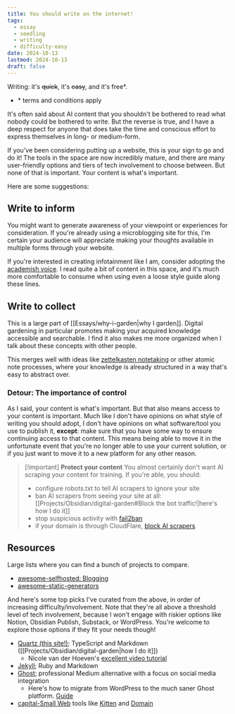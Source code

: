 ```yaml
---
title: You should write on the internet!
tags:
  - essay
  - seedling
  - writing
  - difficulty-easy
date: 2024-10-13
lastmod: 2024-10-13
draft: false
---
```

Writing: it's ~~quick~~, it's ~~easy~~, and it's free\*.
- \* terms and conditions apply

It's often said about AI content that you shouldn't be bothered to read what nobody could be bothered to write. But the reverse is true, and I have a deep respect for anyone that does take the time and conscious effort to express themselves in long- or medium-form.

If you've been considering putting up a website, this is your sign to go and do it! The tools in the space are now incredibly mature, and there are many user-friendly options and tiers of tech involvement to choose between. But none of that is important. Your content is what's important. 

Here are some suggestions:
## Write to inform
You might want to generate awareness of your viewpoint or experiences for consideration. If you're already using a microblogging site for this, I'm certain your audience will appreciate making your thoughts available in multiple forms through your website. 

If you're interested in creating infotainment like I am, consider adopting the [academish voice](https://inkandswitch.notion.site/Academish-Voice-0d8126b3be5545d2a21705ceedb5dd45). I read quite a bit of content in this space, and it's much more comfortable to consume when using even a loose style guide along these lines.
## Write to collect
This is a large part of [[Essays/why-i-garden|why I garden]]. Digital gardening in particular promotes making your acquired knowledge accessible and searchable. I find it also makes me more organized when I talk about these concepts with other people. 

This merges well with ideas like [zettelkasten notetaking](https://zettelkasten.de/introduction/) or other atomic note processes, where your knowledge is already structured in a way that's easy to abstract over.
### Detour: The importance of control
As I said, your content is what's important. But that also means access to your content is important. Much like I don't have opinions on what style of writing you should adopt, I don't have opinions on what software/tool you use to publish it, **except**: make sure that you have some way to ensure continuing access to that content. This means being able to move it in the unfortunate event that you're no longer able to use your current solution, or if you just want to move it to a new platform for any other reason.

> [!important] **Protect your content**
> You almost certainly don't want AI scraping your content for training. If you're able, you should:
> - configure robots.txt to tell AI scrapers to ignore your site
> - ban AI scrapers from seeing your site at all: [[Projects/Obsidian/digital-garden#Block the bot traffic!|here's how I do it]]
> - stop suspicious activity with [fail2ban](https://github.com/fail2ban/fail2ban)
> - if your domain is through CloudFlare, [block AI scrapers](https://blog.cloudflare.com/declaring-your-aindependence-block-ai-bots-scrapers-and-crawlers-with-a-single-click/)

## Resources
Large lists where you can find a bunch of projects to compare.
- [awesome-selfhosted: Blogging](https://github.com/awesome-selfhosted/awesome-selfhosted?Tab=readme-ov-file#blogging-platforms)
- [awesome-static-generators](https://github.com/myles/awesome-static-generators?tab=readme-ov-file#blogs)

And here's some top picks I've curated from the above, in order of increasing difficulty/involvement. Note that they're all above a threshold level of tech involvement, because I won't engage with riskier options like Notion, Obsidian Publish, Substack, or WordPress. You're welcome to explore those options if they fit your needs though!
- [Quartz (this site!)](https://quartz.jzhao.xyz/); TypeScript and Markdown ([[Projects/Obsidian/digital-garden|how I do it]])
	- Nicole van der Hoeven's [excellent video tutorial](https://www.youtube.com/watch?v=6s6DT1yN4dw)
- [Jekyll](https://jekyllrb.com/); Ruby and Markdown
- [Ghost](https://ghost.org/); professional Medium alternative with a focus on social media integration
	- Here's how to migrate from WordPress to the much saner Ghost platform. [Guide](https://ghost.org/docs/migration/wordpress/)
- [capital-Small Web](https://ar.al/2020/08/07/what-is-the-small-web/) tools like [Kitten](https://codeberg.org/kitten/app) and [Domain](https://codeberg.org/domain/app)